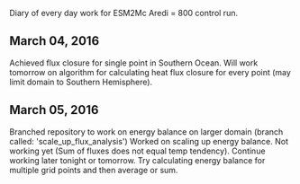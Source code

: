 Diary of every day work for ESM2Mc Aredi = 800 control run. 

## March 04, 2016
Achieved flux closure for single point in Southern Ocean. Will work tomorrow on algorithm for calculating heat flux closure for every point (may limit domain to Southern Hemisphere). 

## March 05, 2016
Branched repository to work on energy balance on larger domain (branch called: 'scale_up_flux_analysis')
Worked on scaling up energy balance. Not working yet (Sum of fluxes does not equal temp tendency). Continue working later tonight or tomorrow. Try calculating energy balance for multiple grid points and then average or sum. 
